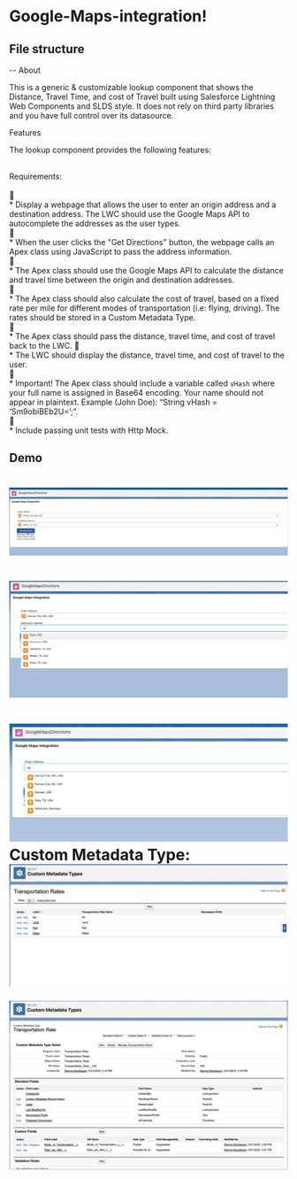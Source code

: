 # Google-Maps-integration!

## File structure
-- 
About

This is a generic & customizable lookup component that shows the Distance, Travel Time, and cost of Travel built using Salesforce Lightning Web Components and SLDS style.
It does not rely on third party libraries and you have full control over its datasource.

Features

The lookup component provides the following features:

<br> Requirements:</br> <br />
 <br>* Display a webpage that allows the user to enter an origin address and a destination address. The
    LWC should use the Google Maps API to autocomplete the addresses as the user types.</br>
 <br>* When the user clicks the "Get Directions" button, the webpage calls an Apex class using 
    JavaScript to pass the address information.</br>
 <br>* The Apex class should use the Google Maps API to calculate the distance and travel time
    between the origin and destination addresses.</br>
 <br>* The Apex class should also calculate the cost of travel, based on a fixed rate per mile for
    different modes of transportation (i.e: flying, driving). The rates should be stored in a Custom
    Metadata Type.</br>
 <br>* The Apex class should pass the distance, travel time, and cost of travel back to the LWC.
 <br>* The LWC should display the distance, travel time, and cost of travel to the user.</br>
 <br>* Important! The Apex class should include a variable called `vHash` where your full name is
    assigned in Base64 encoding. Your name should not appear in plaintext. Example (John Doe):
    “String vHash = ‘Sm9obiBEb2U=’;”.</br>
 <br>* Include passing unit tests with Http Mock.</br>







## Demo
![](GoogleMap_2.png)
===================
![](GoogleMaps_1.png)
===================
![](GoogleMaps_3.png)
  Custom Metadata Type:
  ![](Images/Image_1.png)
  ===============
  ![](Images/Image_2.png)
  
  


